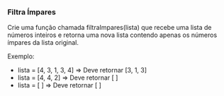### Filtra Ímpares ###

Crie uma função chamada filtraImpares(lista) que recebe uma lista de números inteiros e retorna uma nova lista contendo apenas os números ímpares da lista original.

Exemplo:

* lista = [4, 3, 1, 3, 4] =\> Deve retornar [3, 1, 3]
* lista = [4, 4, 2] =\> Deve retornar [ ]
* lista = [ ] =\> Deve retornar [ ]